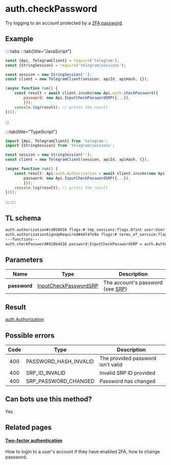 # auth.checkPassword

Try logging to an account protected by a [2FA password](https://core.telegram.org/api/srp).

## Example

::::tabs
:::tab{title="JavaScript"}

```js
const {Api, TelegramClient} = require('telegram');
const {StringSession} = require('telegram/sessions');

const session = new StringSession('');
const client = new TelegramClient(session, apiId, apiHash, {});

(async function run() {
    const result = await client.invoke(new Api.auth.checkPassword({
		password: new Api.InputCheckPasswordSRP({...}),
		}));
    console.log(result); // prints the result
})();

```

:::

:::tab{title="TypeScript"}

```ts
import {Api, TelegramClient} from 'telegram';
import {StringSession} from 'telegram/sessions';

const session = new StringSession('');
const client = new TelegramClient(session, apiId, apiHash, {});

(async function run() {
    const result: Api.auth.Authorization = await client.invoke(new Api.auth.checkPassword({
		password: new Api.InputCheckPasswordSRP({...}),
		}));
    console.log(result); // prints the result
})();

```

:::
::::

## TL schema

```txt
auth.authorization#cd050916 flags:# tmp_sessions:flags.0?int user:User = auth.Authorization;
auth.authorizationSignUpRequired#44747e9a flags:# terms_of_service:flags.0?help.TermsOfService = auth.Authorization;
---functions---
auth.checkPassword#d18b4d16 password:InputCheckPasswordSRP = auth.Authorization;
```

## Parameters

|     Name     | Type                                                                          | Description                                                           |
| :----------: | ----------------------------------------------------------------------------- | --------------------------------------------------------------------- |
| **password** | [InputCheckPasswordSRP](https://core.telegram.org/type/InputCheckPasswordSRP) | The account's password (see [SRP](https://core.telegram.org/api/srp)) |

## Result

[auth.Authorization](https://core.telegram.org/type/auth.Authorization)

## Possible errors

| Code | Type                  | Description                       |
| :--: | --------------------- | --------------------------------- |
| 400  | PASSWORD_HASH_INVALID | The provided password isn't valid |
| 400  | SRP_ID_INVALID        | Invalid SRP ID provided           |
| 400  | SRP_PASSWORD_CHANGED  | Password has changed              |

## Can bots use this method?

Yes

## Related pages

#### [Two-factor authentication](https://core.telegram.org/api/srp)

How to login to a user's account if they have enabled 2FA, how to change password.
